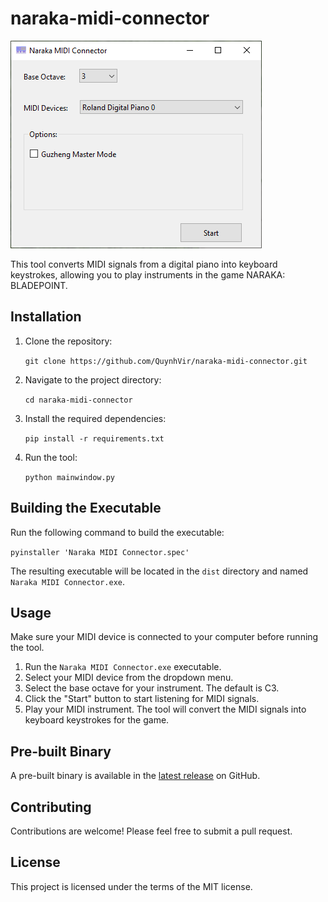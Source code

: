 # naraka-midi-connector

![Naraka MIDI Connector](resources/app.png)

This tool converts MIDI signals from a digital piano into keyboard keystrokes, allowing you to play instruments in the game NARAKA: BLADEPOINT.

## Installation

1. Clone the repository:

   `git clone https://github.com/QuynhVir/naraka-midi-connector.git`

2. Navigate to the project directory:

   `cd naraka-midi-connector`

3. Install the required dependencies:

   `pip install -r requirements.txt`

4. Run the tool:

   `python mainwindow.py`

## Building the Executable

Run the following command to build the executable:

`pyinstaller 'Naraka MIDI Connector.spec'`

The resulting executable will be located in the `dist` directory and named `Naraka MIDI Connector.exe`.

## Usage

Make sure your MIDI device is connected to your computer before running the tool.

1. Run the `Naraka MIDI Connector.exe` executable.
2. Select your MIDI device from the dropdown menu.
3. Select the base octave for your instrument. The default is C3.
4. Click the "Start" button to start listening for MIDI signals.
5. Play your MIDI instrument. The tool will convert the MIDI signals into keyboard keystrokes for the game.

## Pre-built Binary

A pre-built binary is available in the [latest release](https://github.com/QuynhVir/naraka-midi-connector/releases/latest) on GitHub.

## Contributing

Contributions are welcome! Please feel free to submit a pull request.

## License

This project is licensed under the terms of the MIT license.
